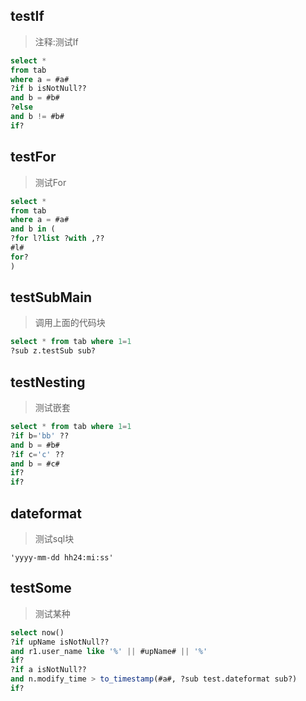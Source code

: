 ## testIf
> 注释:测试If
```sql
select *
from tab
where a = #a#
?if b isNotNull??
and b = #b#
?else
and b != #b#
if?
```

## testFor
> 测试For
```sql
select *
from tab
where a = #a#
and b in (
?for l?list ?with ,??
#l#
for?
)
```

## testSubMain
> 调用上面的代码块
```sql
select * from tab where 1=1
?sub z.testSub sub?
```

## testNesting
> 测试嵌套
```sql
select * from tab where 1=1
?if b='bb' ??
and b = #b#
?if c='c' ??
and b = #c#
if?
if?

```


## dateformat
> 测试sql块
```sub
'yyyy-mm-dd hh24:mi:ss'
```

## testSome
> 测试某种
```sql
select now()
?if upName isNotNull??
and r1.user_name like '%' || #upName# || '%'
if?
?if a isNotNull??
and n.modify_time > to_timestamp(#a#, ?sub test.dateformat sub?)
if?

```
